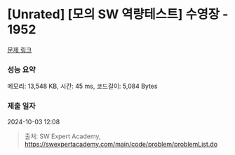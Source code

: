# [Unrated] [모의 SW 역량테스트] 수영장 - 1952 

[문제 링크](https://swexpertacademy.com/main/code/problem/problemDetail.do?contestProbId=AV5PpFQaAQMDFAUq) 

### 성능 요약

메모리: 13,548 KB, 시간: 45 ms, 코드길이: 5,084 Bytes

### 제출 일자

2024-10-03 12:08



> 출처: SW Expert Academy, https://swexpertacademy.com/main/code/problem/problemList.do